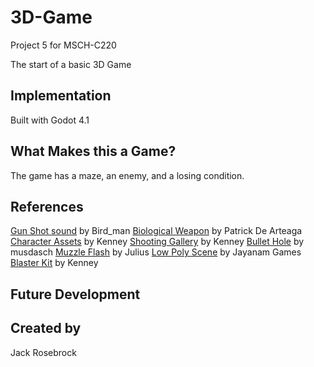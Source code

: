 # 3D-Game
Project 5 for MSCH-C220

The start of a basic 3D Game

## Implementation
Built with Godot 4.1

## What Makes this a Game?
The game has a maze, an enemy, and a losing condition.

## References
[Gun Shot sound](https://freesound.org/people/Bird_man/sounds/275151/) by Bird_man
[Biological Weapon](https://patrickdearteaga.com/royalty-free-music/page-2/) by Patrick De Arteaga
[Character Assets](https://kenney.itch.io/kenney-character-assets) by Kenney
[Shooting Gallery](https://kenney.nl/assets/shooting-gallery) by Kenney
[Bullet Hole](https://opengameart.org/content/bullet-decal) by musdasch
[Muzzle Flash](https://opengameart.org/content/muzzle-flash-with-model) by Julius
[Low Poly Scene](https://www.patreon.com/posts/blender-export-16916038) by Jayanam Games
[Blaster Kit](https://kenney.nl/assets/blaster-kit) by Kenney
## Future Development

## Created by 
Jack Rosebrock
